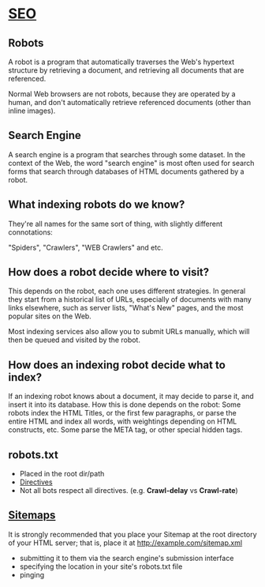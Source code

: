 # [SEO](https://www.robotstxt.org/faq.html)

## Robots

A robot is a program that automatically traverses the Web's hypertext structure by retrieving a document, and retrieving all documents that are referenced.

Normal Web browsers are not robots, because they are operated by a human, and don't automatically retrieve referenced documents (other than inline images).

## Search Engine

A search engine is a program that searches through some dataset. In the context of the Web, the word "search engine" is most often used for search forms that search through databases of HTML documents gathered by a robot.

## What indexing robots do we know?

They're all names for the same sort of thing, with slightly different connotations:

"Spiders", "Crawlers", "WEB Crawlers" and etc.

## How does a robot decide where to visit?

This depends on the robot, each one uses different strategies. In general they start from a historical list of URLs, especially of documents with many links elsewhere, such as server lists, "What's New" pages, and the most popular sites on the Web.

Most indexing services also allow you to submit URLs manually, which will then be queued and visited by the robot.

## How does an indexing robot decide what to index?

If an indexing robot knows about a document, it may decide to parse it, and insert it into its database. How this is done depends on the robot: Some robots index the HTML Titles, or the first few paragraphs, or parse the entire HTML and index all words, with weightings depending on HTML constructs, etc. Some parse the META tag, or other special hidden tags.

## robots.txt

- Placed in the root dir/path
- [Directives](https://moz.com/learn/seo/robotstxt)
- Not all bots respect all directives. (e.g. **Crawl-delay** vs **Crawl-rate**)

## [Sitemaps](https://www.sitemaps.org/faq.html)

It is strongly recommended that you place your Sitemap at the root directory of your HTML server; that is, place it at http://example.com/sitemap.xml

- submitting it to them via the search engine's submission interface
- specifying the location in your site's robots.txt file
- pinging
